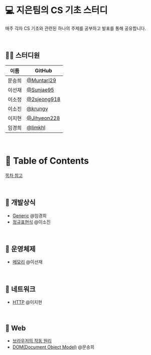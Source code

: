 # 💻 지은팀의 CS 기초 스터디

매주 각자 CS 기초와 관련된 하나의 주제를 공부하고 발표를 통해 공유합니다.

<br/>

## 👨‍💻 스터디원

| 이름   | GitHub                                         |
| ------ | ---------------------------------------------- |
| 문승희 | [@Muntari29](https://github.com/Muntari29)     |
| 이선재 | [@Sunjae95](https://github.com/Sunjae95)       |
| 이소정 | [@2sjeong918](https://github.com/2sjeong918)   |
| 이소진 | [@krungy](https://github.com/krungy)           |
| 이지현 | [@Jihyeon228](https://github.com/Jihyeon228)   |
| 임경희 | [@limkhl](https://github.com/limkhl)           |

<br/>

# 📝 Table of Contents

[목차 참고](https://github.com/gyoogle/tech-interview-for-developer/blob/master/README.md)

<br>

## 📌 개발상식

- [Generic](https://github.com/prgrms-web-devcourse/FE-August-study/blob/Week1/Jieun%5DStudy/%5B1%EA%B8%B0-B%5D%EC%9E%84%EA%B2%BD%ED%9D%AC/%5Bweek1%5D%20generic.md) @임경희
- [정규표현식](https://github.com/prgrms-web-devcourse/FE-August-study/blob/Week1/Jieun%5DStudy/%5B1기-A%5D이소진/%5Bweek1%5DRegular%20Expression.md) @이소진

<br>

## 📌 운영체제

- [메모리](https://github.com/prgrms-web-devcourse/FE-August-study/blob/Week1/Jieun%5DStudy/%5B1%EA%B8%B0-A%5D%EC%9D%B4%EC%84%A0%EC%9E%AC/%5Bweek1%5DMemory.md) @이선재

<br>

## 📌 네트워크

- [HTTP](https://github.com/prgrms-web-devcourse/FE-August-study/blob/Week1/Jieun%5DStudy/%5B1기-A%5D이지현/%5Bweek1%5DHttp.md) @이지현

<br>

## 📌 Web

- [브라우저의 작동 원리]()
- [DOM(Document Object Model)](https://github.com/prgrms-web-devcourse/FE-August-study/blob/Week1/Jieun%5DStudy/%5B1%E1%84%80%E1%85%B5-A%5D%E1%84%86%E1%85%AE%E1%86%AB%E1%84%89%E1%85%B3%E1%86%BC%E1%84%92%E1%85%B4/%5Bweek1%5DDOM.md) @문승희
